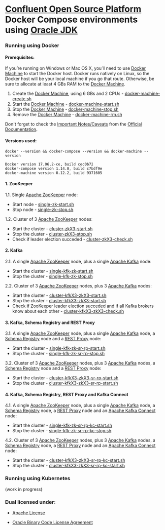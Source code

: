 # [Confluent Open Source Platform](https://www.confluent.io/product/confluent-open-source/) Docker Compose environments using [Oracle JDK] #

### Running using Docker ###

#### Prerequisites: ####

If you’re running on Windows or Mac OS X, you’ll need to use [Docker Machine] to start the Docker host. Docker runs natively on Linux, so the Docker host will be your local machine if you go that route. Otherwise, be sure to allocate at least 4 GBs RAM to the [Docker Machine].

1. Create the [Docker Machine], using 6 GBs and 2 CPUs - [docker-machine-create.sh]
2. Start the [Docker Machine] - [docker-machine-start.sh]
3. Stop the [Docker Machine] - [docker-machine-stop.sh]
4. Remove the [Docker Machine] - [docker-machine-rm.sh]

Don't forget to check the [Important Notes/Caveats] from the [Official Documentation].

#### Versions used: ####

```shell
docker --version && docker-compose --version && docker-machine --version
```

```
Docker version 17.06.2-ce, build cec0b72
docker-compose version 1.14.0, build c7bdf9e
docker-machine version 0.12.2, build 9371605
```

#### 1. ZooKeeper ####

1.1. Single [Apache ZooKeeper] node:
- Start node - [single-zk-start.sh]
- Stop node - [single-zk-stop.sh]

1.2. Cluster of 3 [Apache ZooKeeper] nodes:
- Start the cluster - [cluster-zkX3-start.sh]
- Stop the cluster - [cluster-zkX3-stop.sh]
- Check if leader election succeded - [cluster-zkX3-check.sh]

#### 2. Kafka ####

2.1. A single [Apache ZooKeeper] node, plus a single [Apache Kafka] node:
- Start the cluster - [single-kfk-zk-start.sh]
- Stop the cluster - [single-kfk-zk-stop.sh]

2.2. Cluster of 3 [Apache ZooKeeper] nodes, plus 3 [Apache Kafka] nodes:
- Start the cluster - [cluster-kfkX3-zkX3-start.sh]
- Stop the cluster - [cluster-kfkX3-zkX3-start.sh]
- Check if ZooKeeper leader election succeded and if all Kafka brokers know about each other - [cluster-kfkX3-zkX3-check.sh]

#### 3. Kafka, Schema Registry and REST Proxy #####

3.1. A single [Apache ZooKeeper] node, plus a single [Apache Kafka] node, a [Schema Registry] node and a [REST Proxy] node:
- Start the cluster - [single-kfk-zk-sr-rp-start.sh]
- Stop the cluster - [single-kfk-zk-sr-rp-stop.sh]

3.2. Cluster of 3 [Apache ZooKeeper] nodes, plus 3 [Apache Kafka] nodes, a [Schema Registry] node and a [REST Proxy] node:
- Start the cluster - [cluster-kfkX3-zkX3-sr-rp-start.sh]
- Stop the cluster - [cluster-kfkX3-zkX3-sr-rp-start.sh]

#### 4. Kafka, Schema Registry, REST Proxy and Kafka Connect #####

4.1. A single [Apache ZooKeeper] node, plus a single [Apache Kafka] node, a [Schema Registry] node, a [REST Proxy] node and an [Apache Kafka Connect] node:
- Start the cluster - [single-kfk-zk-sr-rp-kc-start.sh]
- Stop the cluster - [single-kfk-zk-sr-rp-kc-stop.sh]

4.2. Cluster of 3 [Apache ZooKeeper] nodes, plus 3 [Apache Kafka] nodes, a [Schema Registry] node, a [REST Proxy] node and an [Apache Kafka Connect] node:
- Start the cluster - [cluster-kfkX3-zkX3-sr-rp-kc-start.sh]
- Stop the cluster - [cluster-kfkX3-zkX3-sr-rp-kc-start.sh]

### Running using Kubernetes ###

(work in progress)

### Dual licensed under: ###

* [Apache License]
* [Oracle Binary Code License Agreement]

   [Schema Registry]: <http://docs.confluent.io/current/schema-registry/docs/index.html>  
   [REST Proxy]: <http://docs.confluent.io/current/kafka-rest/docs/index.html>   
   [Apache Kafka Connect]: <https://kafka.apache.org/documentation/#connect>   
   [single-kfk-zk-sr-rp-start.sh]: <https://github.com/MihaiBogdanEugen/confluent-osp/blob/master/docker/single-kfk-zk-sr-rp/single-kfk-zk-sr-rp-start.sh>
   [single-kfk-zk-sr-rp-stop.sh]: <https://github.com/MihaiBogdanEugen/confluent-osp/blob/master/docker/single-kfk-zk-sr-rp/single-kfk-zk-sr-rp-stop.sh>
   [single-kfk-zk-sr-rp-kc-start.sh]: <https://github.com/MihaiBogdanEugen/confluent-osp/blob/master/docker/single-kfk-zk-sr-rp-kc/single-kfk-zk-sr-rp-kc-start.sh>
   [single-kfk-zk-sr-rp-kc-stop.sh]: <https://github.com/MihaiBogdanEugen/confluent-osp/blob/master/docker/single-kfk-zk-sr-rp-kc/single-kfk-zk-sr-rp-kc-stop.sh>
   [cluster-kfkX3-zkX3-sr-rp-start.sh]: <https://github.com/MihaiBogdanEugen/confluent-osp/blob/master/docker/cluster-kfkX3-zkX3-sr-rp/cluster-kfkX3-zkX3-sr-rp-start.sh>
   [cluster-kfkX3-zkX3-sr-rp-stop.sh]: <https://github.com/MihaiBogdanEugen/confluent-osp/blob/master/docker/cluster-kfkX3-zkX3-sr-rp/cluster-kfkX3-zkX3-sr-rp-stop.sh>
   [cluster-kfkX3-zkX3-sr-rp-kc-start.sh]: <https://github.com/MihaiBogdanEugen/confluent-osp/blob/master/docker/cluster-kfkX3-zkX3-sr-rp-kc/cluster-kfkX3-zkX3-sr-rp-kc-start.sh>
   [cluster-kfkX3-zkX3-sr-rp-kc-stop.sh]: <https://github.com/MihaiBogdanEugen/confluent-osp/blob/master/docker/cluster-kfkX3-zkX3-sr-rp-kc/cluster-kfkX3-zkX3-sr-rp-kc-stop.sh>
   [single-zk-start.sh]: <https://github.com/MihaiBogdanEugen/confluent-osp/blob/master/docker/single-zk/single-zk-start.sh>
   [single-zk-stop.sh]: <https://github.com/MihaiBogdanEugen/confluent-osp/blob/master/docker/single-zk/single-zk-stop.sh>   
   [cluster-zkX3-start.sh]: <https://github.com/MihaiBogdanEugen/confluent-osp/blob/master/docker/cluster-zkX3/cluster-zkX3-start.sh>    
   [cluster-zkX3-stop.sh]: <https://github.com/MihaiBogdanEugen/confluent-osp/blob/master/docker/cluster-zkX3/cluster-zkX3-stop.sh>
   [cluster-zkX3-check.sh]: <https://github.com/MihaiBogdanEugen/confluent-osp/blob/master/docker/cluster-zkX3/cluster-zkX3-check.sh>
   [single-kfk-zk-start.sh]: <https://github.com/MihaiBogdanEugen/confluent-osp/blob/master/docker/single-kfk-zk/single-kfk-zk-start.sh>
   [single-kfk-zk-stop.sh]: <https://github.com/MihaiBogdanEugen/confluent-osp/blob/master/docker/single-kfk-zk/single-kfk-zk-stop.sh>  
   [cluster-kfkX3-zkX3-start.sh]: <https://github.com/MihaiBogdanEugen/confluent-osp/blob/master/docker/cluster-kfkX3-zkX3/cluster-kfkX3-zkX3-start.sh>
   [cluster-kfkX3-zkX3-stop.sh]: <https://github.com/MihaiBogdanEugen/confluent-osp/blob/master/docker/cluster-kfkX3-zkX3/cluster-kfkX3-zkX3-stop.sh>
   [cluster-kfkX3-zkX3-check.sh]: <https://github.com/MihaiBogdanEugen/confluent-osp/blob/master/docker/cluster-kfkX3-zkX3/cluster-kfkX3-zkX3-check.sh>
   [Official Documentation]: <http://docs.confluent.io/>
   [Important Notes/Caveats]: <http://docs.confluent.io/current/cp-docker-images/docs/intro.html#important-notes-caveats>
   [Apache ZooKeeper]: <https://zookeeper.apache.org/>
   [Apache Kafka]: <https://kafka.apache.org/>
   [docker-machine-create.sh]: <https://github.com/MihaiBogdanEugen/confluent-osp/blob/master/docker/docker-machine-create.sh>
   [docker-machine-start.sh]: <https://github.com/MihaiBogdanEugen/confluent-osp/blob/master/docker/docker-machine-start.sh>
   [docker-machine-stop.sh]: <https://github.com/MihaiBogdanEugen/confluent-osp/blob/master/docker/docker-machine-stop.sh>
   [docker-machine-rm.sh]: <https://github.com/MihaiBogdanEugen/confluent-osp/blob/master/docker/docker-machine-rm.sh>
   [Docker Machine]: <https://docs.docker.com/machine/install-machine/>
   [Confluent Open Source Platform]: <https://www.confluent.io/product/confluent-open-source/>
   [Oracle JDK]: <http://www.oracle.com/technetwork/java/javase/downloads/index.html>
   [Apache License]: <https://raw.githubusercontent.com/MihaiBogdanEugen/confluent-osp-kafka/master/LICENSE>
   [Oracle Binary Code License Agreement]: <https://raw.githubusercontent.com/MihaiBogdanEugen/confluent-osp-kafka/master/Oracle_Binary_Code_License_Agreement%20for%20the%20Java%20SE%20Platform_Products_and_JavaFX>